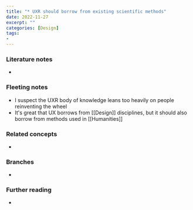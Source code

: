 ```yaml
---
title: "* UXR should borrow from existing scientific methods"
date: 2022-11-27
excerpt: ""
categories: [Design]
tags:
-
---
```

### Literature notes
- 

### Fleeting notes
- I suspect the UXR body of knowledge leans too heavily on people reinventing the wheel
- It's great that UX borrows from [[Design]] disciplines, but it should also borrow from methods used in [[Humanities]]

### Related concepts
- 

### Branches
- 

### Further reading
- 